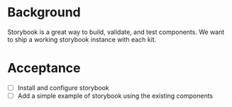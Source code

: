 # Background
Storybook is a great way to build, validate, and test components. We want to ship a working storybook instance with each kit.

# Acceptance
- [ ] Install and configure storybook
- [ ] Add a simple example of storybook using the existing components